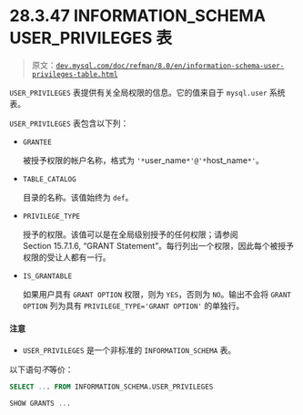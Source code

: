 # 28.3.47 INFORMATION_SCHEMA USER_PRIVILEGES 表

> 原文：[`dev.mysql.com/doc/refman/8.0/en/information-schema-user-privileges-table.html`](https://dev.mysql.com/doc/refman/8.0/en/information-schema-user-privileges-table.html)

`USER_PRIVILEGES` 表提供有关全局权限的信息。它的值来自于 `mysql.user` 系统表。

`USER_PRIVILEGES` 表包含以下列：

+   `GRANTEE`

    被授予权限的帐户名称，格式为 `'*`user_name`*'@'*`host_name`*'`。

+   `TABLE_CATALOG`

    目录的名称。该值始终为 `def`。

+   `PRIVILEGE_TYPE`

    授予的权限。该值可以是在全局级别授予的任何权限；请参阅 Section 15.7.1.6, “GRANT Statement”。每行列出一个权限，因此每个被授予权限的受让人都有一行。

+   `IS_GRANTABLE`

    如果用户具有 `GRANT OPTION` 权限，则为 `YES`，否则为 `NO`。输出不会将 `GRANT OPTION` 列为具有 `PRIVILEGE_TYPE='GRANT OPTION'` 的单独行。

#### 注意

+   `USER_PRIVILEGES` 是一个非标准的 `INFORMATION_SCHEMA` 表。

以下语句*不*等价：

```sql
SELECT ... FROM INFORMATION_SCHEMA.USER_PRIVILEGES

SHOW GRANTS ...
```
